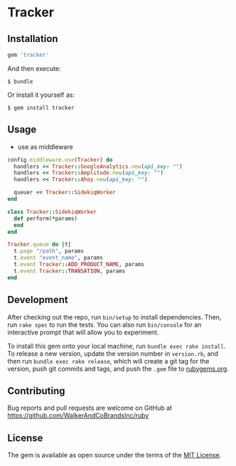 # Tracker


## Installation

```ruby
gem 'tracker'
```

And then execute:

    $ bundle

Or install it yourself as:

    $ gem install tracker

## Usage

* use as middleware

```ruby
config.middleware.use(Tracker) do
  handlers << Tracker::GoogleAnalytics.new(api_key: "")
  handlers << Tracker::Amplitude.new(api_key: "")
  handlers << Tracker::Ahoy.new(api_key: "")

  queuer << Tracker::SidekiqWorker
end

class Tracker::SidekiqWorker
  def perform(*params)
  end
end

Tracker.queue do |t|
  t.page "/path", params
  t.event "event_name", params
  t.event Tracker::ADD_PRODUCT_NAME, params
  t.event Tracker::TRANSATION, params
end
```

## Development

After checking out the repo, run `bin/setup` to install dependencies. Then, run `rake spec` to run the tests. You can also run `bin/console` for an interactive prompt that will allow you to experiment.

To install this gem onto your local machine, run `bundle exec rake install`. To release a new version, update the version number in `version.rb`, and then run `bundle exec rake release`, which will create a git tag for the version, push git commits and tags, and push the `.gem` file to [rubygems.org](https://rubygems.org).

## Contributing

Bug reports and pull requests are welcome on GitHub at https://github.com/WalkerAndCoBrandsInc/ruby

## License

The gem is available as open source under the terms of the [MIT License](http://opensource.org/licenses/MIT).
